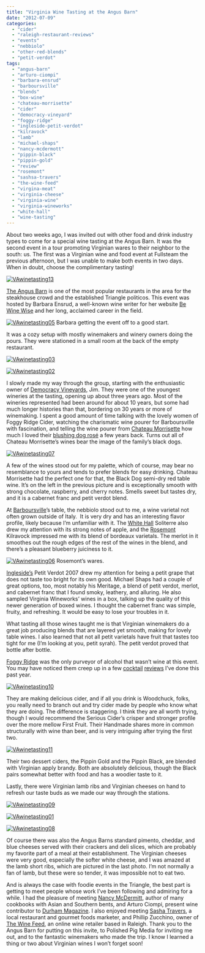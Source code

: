 ```yaml
---
title: "Virginia Wine Tasting at the Angus Barn"
date: "2012-07-09"
categories:
  - "cider"
  - "raleigh-restaurant-reviews"
  - "events"
  - "nebbiolo"
  - "other-red-blends"
  - "petit-verdot"
tags:
  - "angus-barn"
  - "arturo-ciompi"
  - "barbara-ensrud"
  - "barboursville"
  - "blends"
  - "box-wine"
  - "chateau-morrisette"
  - "cider"
  - "democracy-vineyard"
  - "foggy-ridge"
  - "ingleside-petit-verdot"
  - "kilravock"
  - "lamb"
  - "michael-shaps"
  - "nancy-mcdermott"
  - "pippin-black"
  - "pippin-gold"
  - "review"
  - "rosemont"
  - "sashsa-travers"
  - "the-wine-feed"
  - "virgina-meat"
  - "virginia-cheese"
  - "virginia-wine"
  - "virginia-wineworks"
  - "white-hall"
  - "wine-tasting"
---
```


About two weeks ago, I was invited out with other food and drink industry types to come for a special wine tasting at the Angus Barn. It was the second event in a tour promoting Virginian wares to their neighbor to the south: us. The first was a Virginian wine and food event at Fullsteam the previous afternoon, but I was unable to make both events in two days. When in doubt, choose the complimentary tasting!

[![](http://s3.amazonaws.com/thegourmez-wpmedia/2012/07/VAwinetasting13.jpg "VAwinetasting13")](http://s3.amazonaws.com/thegourmez-wpmedia/2012/07/VAwinetasting13.jpg)

[The Angus Barn](http://www.angusbarn.com/index.htm) is one of the most popular restaurants in the area for the steakhouse crowd and the established Triangle politicos. This event was hosted by Barbara Ensrud, a well-known wine writer for her website [Be Wine Wise](http://www.bewinewise.com/) and her long, acclaimed career in the field.




<div class="caption">

[![](http://s3.amazonaws.com/thegourmez-wpmedia/2012/07/VAwinetasting05.jpg "VAwinetasting05")](http://s3.amazonaws.com/thegourmez-wpmedia/2012/07/VAwinetasting05.jpg) Barbara getting the event off to a good start.</div>


It was a cozy setup with mostly winemakers and winery owners doing the pours. They were stationed in a small room at the back of the empty restaurant.

[![](http://s3.amazonaws.com/thegourmez-wpmedia/2012/07/VAwinetasting03.jpg "VAwinetasting03")](http://s3.amazonaws.com/thegourmez-wpmedia/2012/07/VAwinetasting03.jpg)

[![](http://s3.amazonaws.com/thegourmez-wpmedia/2012/07/VAwinetasting02.jpg "VAwinetasting02")](http://s3.amazonaws.com/thegourmez-wpmedia/2012/07/VAwinetasting02.jpg)

I slowly made my way through the group, starting with the enthusiastic owner of [Democracy Vineyards,](http://www.democracyvineyards.com/) Jim. They were one of the youngest wineries at the tasting, opening up about three years ago. Most of the wineries represented had been around for about 10 years, but some had much longer histories than that, bordering on 30 years or more of winemaking. I spent a good amount of time talking with the lovely women of Foggy Ridge Cider, watching the charismatic wine pourer for Barboursville with fascination, and telling the wine pourer from [Chateau Morrisette](http://www.thedogs.com/index.php?pr=Home_Page) how much I loved their [blushing dog rosé](http://www.thegourmez.com/2007/04/chateau-morrisette-blushing-dog-table-wine/) a few years back. Turns out all of Chateau Morrisette’s wines bear the image of the family’s black dogs.

[![](http://s3.amazonaws.com/thegourmez-wpmedia/2012/07/VAwinetasting07.jpg "VAwinetasting07")](http://s3.amazonaws.com/thegourmez-wpmedia/2012/07/VAwinetasting07.jpg)

A few of the wines stood out for my palette, which of course, may bear no resemblance to yours and tends to prefer blends for easy drinking. Chateau Morrisette had the perfect one for that, the Black Dog semi-dry red table wine. It’s on the left in the previous picture and is exceptionally smooth with strong chocolate, raspberry, and cherry notes. Smells sweet but tastes dry, and it is a cabernet franc and petit verdot blend.

At [Barboursville](http://www.barboursvillewine.net/winery/)’s table, the nebbiolo stood out to me, a wine varietal not often grown outside of Italy.  It is very dry and has an interesting flavor profile, likely because I’m unfamiliar with it. The [White Hall](http://www.whitehallvineyards.com/) Soliterre also drew my attention with its strong notes of apple, and the [Rosemont](http://rosemontofvirginia.com/) Kilravock impressed me with its blend of bordeaux varietals. The merlot in it smoothes out the rough edges of the rest of the wines in the blend, and there’s a pleasant blueberry juiciness to it.




<div class="caption">

[![](http://s3.amazonaws.com/thegourmez-wpmedia/2012/07/VAwinetasting06.jpg "VAwinetasting06")](http://s3.amazonaws.com/thegourmez-wpmedia/2012/07/VAwinetasting06.jpg) Rosemont’s wares.</div>


[Ingleside’s](http://www.inglesidevineyards.com/) Petit Verdot 2007 drew my attention for being a petit grape that does not taste too bright for its own good. Michael Shaps had a couple of great options, too, most notably his Meritage, a blend of petit verdot, merlot, and cabernet franc that I found smoky, leathery, and alluring. He also sampled Virginia Wineworks’ wines in a box, talking up the quality of this newer generation of boxed wines. I thought the cabernet franc was simple, fruity, and refreshing. It would be easy to lose your troubles in it.

What tasting all those wines taught me is that Virginian winemakers do a great job producing blends that are layered yet smooth, making for lovely table wines. I also learned that not all petit varietals have fruit that tastes too tight for me (I’m looking at you, petit syrah). The petit verdot proved that bottle after bottle.

[Foggy Ridge](http://www.foggyridgecider.com/) was the only purveyor of alcohol that wasn’t wine at this event. You may have noticed them creep up in a few [cocktail](http://www.thegourmez.com/2012/01/graniwinkle-watts-grocery/) [reviews](http://www.thegourmez.com/2011/12/golden-era-foundation/) I’ve done this past year.

[![](http://s3.amazonaws.com/thegourmez-wpmedia/2012/07/VAwinetasting10.jpg "VAwinetasting10")](http://s3.amazonaws.com/thegourmez-wpmedia/2012/07/VAwinetasting10.jpg)

They are making delicious cider, and if all you drink is Woodchuck, folks, you really need to branch out and try cider made by people who know what they are doing. The difference is staggering. I think they are all worth trying, though I would recommend the Serious Cider’s crisper and stronger profile over the more mellow First Fruit. Their Handmade shares more in common structurally with wine than beer, and is very intriguing after trying the first two.

[![](http://s3.amazonaws.com/thegourmez-wpmedia/2012/07/VAwinetasting11.jpg "VAwinetasting11")](http://s3.amazonaws.com/thegourmez-wpmedia/2012/07/VAwinetasting11.jpg)

Their two dessert ciders, the Pippin Gold and the Pippin Black, are blended with Virginian apply brandy. Both are absolutely delicious, though the Black pairs somewhat better with food and has a woodier taste to it.

Lastly, there were Virginian lamb ribs and Virginian cheeses on hand to refresh our taste buds as we made our way through the stations.

[![](http://s3.amazonaws.com/thegourmez-wpmedia/2012/07/VAwinetasting09.jpg "VAwinetasting09")](http://s3.amazonaws.com/thegourmez-wpmedia/2012/07/VAwinetasting09.jpg)

[![](http://s3.amazonaws.com/thegourmez-wpmedia/2012/07/VAwinetasting01.jpg "VAwinetasting01")](http://s3.amazonaws.com/thegourmez-wpmedia/2012/07/VAwinetasting01.jpg)

[![](http://s3.amazonaws.com/thegourmez-wpmedia/2012/07/VAwinetasting08.jpg "VAwinetasting08")](http://s3.amazonaws.com/thegourmez-wpmedia/2012/07/VAwinetasting08.jpg)

Of course there was also the Angus Barns standard pimento, cheddar, and blue cheeses served with their crackers and deli slices, which are probably my favorite part of a meal at their establishment. The Virginian cheeses were very good, especially the softer white cheese, and I was amazed at the lamb short ribs, which are pictured in the last photo. I’m not normally a fan of lamb, but these were so tender, it was impossible not to eat two.

And is always the case with foodie events in the Triangle, the best part is getting to meet people whose work I’ve been following and admiring for a while. I had the pleasure of meeting [Nancy McDermitt](http://www.durhammag.com/topics/arturo_ciompi), author of many cookbooks with Asian and Southern bents, and Arturo Ciompi, present wine contributor to [Durham Magazine](http://www.durhammag.com/topics/arturo_ciompi). I also enjoyed meeting [Sasha Travers](http://www.sashatravers.com/), a local restaurant and gourmet foods marketer, and Phillip Zucchino, owner of [The Wine Feed](http://thewinefeed.com/), an online wine retailer based in Raleigh. Thank you to the Angus Barn for putting on this invite, to Polished Pig Media for inviting me out, and to the fantastic winemakers who made the trip. I know I learned a thing or two about Virginian wines I won’t forget soon!
